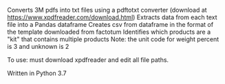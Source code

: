 Converts 3M pdfs into txt files using a pdftotxt converter (download at https://www.xpdfreader.com/download.html)
Extracts data from each text file into a Pandas dataframe
Creates csv from dataframe in the format of the template downloaded from factotum
Identifies which products are a "kit" that contains multiple products
Note: the unit code for weight percent is 3 and unknown is 2

To use: must download xpdfreader and edit all file paths.

Written in Python 3.7
